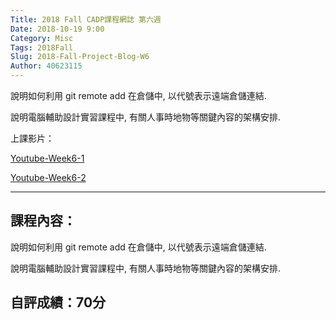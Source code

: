 ```yaml
---
Title: 2018 Fall CADP課程網誌 第六週
Date: 2018-10-19 9:00
Category: Misc
Tags: 2018Fall
Slug: 2018-Fall-Project-Blog-W6
Author: 40623115
---
```


說明如何利用 git remote add 在倉儲中, 以代號表示遠端倉儲連結.

說明電腦輔助設計實習課程中, 有關人事時地物等關鍵內容的架構安排.

<!-- PELICAN_END_SUMMARY -->


上課影片：

[Youtube-Week6-1](https://www.youtube.com/watch?v=Se0a951cohk&t=99s)

[Youtube-Week6-2](https://www.youtube.com/watch?v=i0zDhlxAJmk)

----


課程內容：
----

說明如何利用 git remote add 在倉儲中, 以代號表示遠端倉儲連結.

說明電腦輔助設計實習課程中, 有關人事時地物等關鍵內容的架構安排.

自評成績：70分
----


